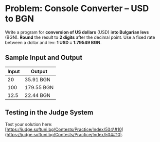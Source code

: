 # Problem: Console Converter – USD to BGN

Write a program for **conversion of US dollars** \(USD\) **into Bulgarian levs** \(BGN\). **Round** the result to **2 digits** after the decimal point. Use a fixed rate between a dollar and lev: **1 USD = 1.79549 BGN**.

## Sample Input and Output

| Input | Output |
| --- | --- |
| 20 | 35.91 BGN |
| 100 | 179.55 BGN |
| 12.5 | 22.44 BGN |

## Testing in the Judge System

Test your solution here: [https://judge.softuni.bg/Contests/Practice/Index/504\#10](https://judge.softuni.bg/Contests/Practice/Index/504#10).


